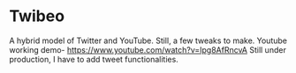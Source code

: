 # Twibeo

A hybrid model of Twitter and YouTube.
Still, a few tweaks to make.
Youtube working demo- https://www.youtube.com/watch?v=Ipg8AfRncvA
Still under production, I have to add tweet functionalities.
